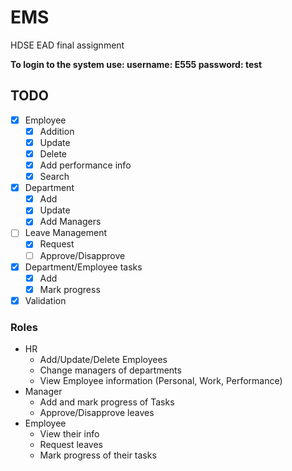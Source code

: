 # EMS
HDSE EAD final assignment

**To login to the system use: username: E555 password: test**

## TODO
- [x] Employee
    - [x] Addition
    - [x] Update
    - [x] Delete
    - [x] Add performance info
    - [x] Search
- [x] Department
    - [x] Add
    - [x] Update
    - [x] Add Managers
- [ ] Leave Management
    - [x] Request
    - [ ] Approve/Disapprove
- [x] Department/Employee tasks
    - [x] Add
    - [x] Mark progress
- [x] Validation
    
### Roles
* HR
    * Add/Update/Delete Employees
    * Change managers of departments
    * View Employee information (Personal, Work, Performance)
* Manager
    * Add and mark progress of Tasks
    * Approve/Disapprove leaves
* Employee
    * View their info
    * Request leaves
    * Mark progress of their tasks


